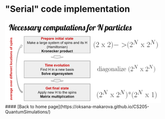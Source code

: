 # "Serial" code implementation 

<img src="figs/flowchart.png" alt="hi" class="inline"/>
#### [Back to home page](https://oksana-makarova.github.io/CS205-QuantumSimulations/)
